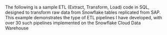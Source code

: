 The following is a sample ETL (Extract, Transform, Load) code in SQL, designed to transform raw data from Snowflake tables replicated from SAP. This example demonstrates the type of ETL pipelines I have developed, with over 30 such pipelines implemented on the Snowflake Cloud Data Warehouse
